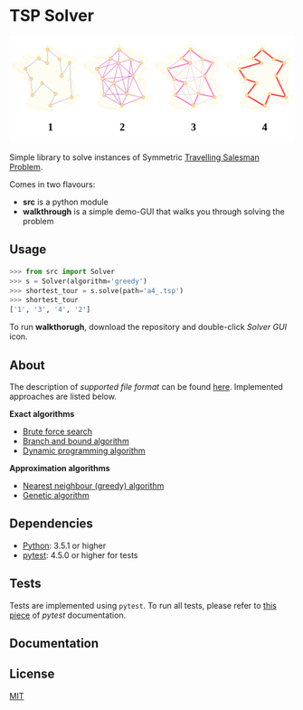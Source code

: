 # TSP Solver

![Just some random picture.](aco_tsp.png)

Simple library to solve instances of Symmetric [Travelling Salesman Problem](https://en.wikipedia.org/wiki/Travelling_salesman_problem).

Comes in two flavours:

- **src** is a python module
- **walkthrough** is a simple demo-GUI that walks you through solving the problem


## Usage
```python
>>> from src import Solver
>>> s = Solver(algorithm='greedy')
>>> shortest_tour = s.solve(path='a4_.tsp')
>>> shortest_tour
['1', '3', '4', '2']
```

To run **walkthorugh**, download the repository and double-click 
*Solver GUI* icon.


## About
The description of *supported file format* can be found [here](https://wwwproxy.iwr.uni-heidelberg.de/groups/comopt/software/TSPLIB95/tsp95.pdf). 
Implemented approaches are listed below.

**Exact algorithms**

- [Brute force search](https://en.wikipedia.org/wiki/Brute-force_search)
- [Branch and bound algorithm](https://en.wikipedia.org/wiki/Branch_and_bound)
- [Dynamic programming algorithm](https://en.wikipedia.org/wiki/Held%E2%80%93Karp_algorithm)

**Approximation algorithms**

- [Nearest neighbour (greedy) algorithm](https://en.wikipedia.org/wiki/Nearest_neighbour_algorithm)
- [Genetic algorithm](https://en.wikipedia.org/wiki/Genetic_algorithm)


## Dependencies
- [Python](https://www.python.org/downloads/): 3.5.1 or higher
- [pytest](https://docs.pytest.org/en/latest/): 4.5.0 or higher for tests


## Tests
Tests are implemented using `pytest`. To run all tests, please refer to [this piece](https://docs.pytest.org/en/latest/getting-started.html#run-multiple-tests) of *pytest* documentation.


## Documentation


## License
[MIT](LICENSE)
